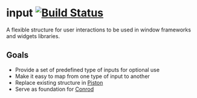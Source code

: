 # input [![Build Status](https://travis-ci.org/PistonDevelopers/input.svg)](https://travis-ci.org/PistonDevelopers/input)

A flexible structure for user interactions to be used in window frameworks and widgets libraries.

## Goals

* Provide a set of predefined type of inputs for optional use
* Make it easy to map from one type of input to another
* Replace existing structure in [Piston](https://github.com/pistondevelopers/piston/)
* Serve as foundation for [Conrod](https://github.com/pistondevelopers/conrod)
